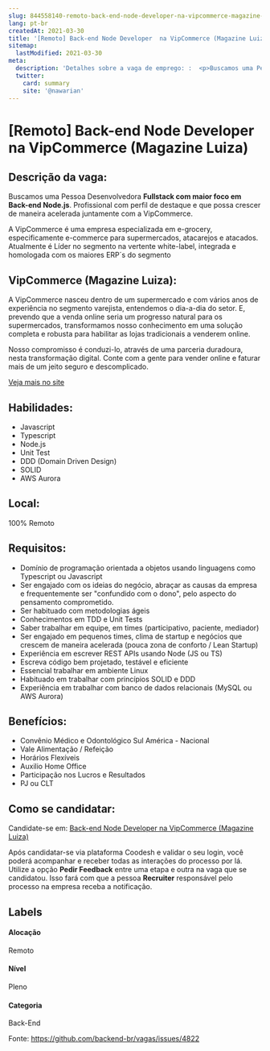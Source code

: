 ```yaml
---
slug: 844558140-remoto-back-end-node-developer-na-vipcommerce-magazine-luiza
lang: pt-br
createdAt: 2021-03-30
title: '[Remoto] Back-end Node Developer  na VipCommerce (Magazine Luiza) - Vaga de Emprego'
sitemap:
  lastModified: 2021-03-30
meta:
  description: 'Detalhes sobre a vaga de emprego: :  <p>Buscamos uma Pessoa Desenvolvedora <strong>Fullstack com maior foco em Back-end Node.js</strong>. Profissional com perfil de destaque e que possa crescer de maneira acelerada juntamente com a VipCommerce.&nbsp;&nbsp;</p> <p>A VipCommerce é uma empresa especializada em e-grocery, especificamente e-commerce para supermercados, atacarejos e atacados. Atualmente é Líder no segmento na vertente white-label, integrada e homologada com os maiores ERP´s do segmento</p>'
  twitter:
    card: summary
    site: '@nawarian'
---
```


# [Remoto] Back-end Node Developer  na VipCommerce (Magazine Luiza)

## Descrição da vaga: 
 <p>Buscamos uma Pessoa Desenvolvedora <strong>Fullstack com maior foco em Back-end Node.js</strong>. Profissional com perfil de destaque e que possa crescer de maneira acelerada juntamente com a VipCommerce.&nbsp;&nbsp;</p>
<p>A VipCommerce é uma empresa especializada em e-grocery, especificamente e-commerce para supermercados, atacarejos e atacados. Atualmente é Líder no segmento na vertente white-label, integrada e homologada com os maiores ERP´s do segmento</p>

## VipCommerce (Magazine Luiza): 
 <p>A VipCommerce nasceu dentro de um supermercado e com vários anos de experiência no segmento varejista, entendemos o dia-a-dia do setor. E, prevendo que a venda online seria um progresso natural para os supermercados, transformamos nosso conhecimento em uma solução completa e robusta para habilitar as lojas tradicionais a venderem online.</p>

<p>Nosso compromisso é conduzi-lo, através de uma parceria duradoura, nesta transformação digital. Conte com a gente para vender online e faturar mais de um jeito seguro e descomplicado.<br></p><a href='https://coodesh.com/empresas/vipcommerce'>Veja mais no site</a>

 ## Habilidades: 
 - Javascript 
- Typescript 
- Node.js 
- Unit Test 
- DDD (Domain Driven Design) 
- SOLID 
- AWS Aurora
## Local: 
 100% Remoto
## Requisitos: 
 - Domínio de programação orientada a objetos usando linguagens como Typescript ou Javascript 
- Ser engajado com os ideias do negócio, abraçar as causas da empresa e frequentemente ser "confundido com o dono", pelo aspecto do pensamento comprometido. 
- Ser habituado com metodologias ágeis 
- Conhecimentos em TDD e Unit Tests 
- Saber trabalhar em equipe, em times (participativo, paciente, mediador) 
- Ser engajado em pequenos times, clima de startup e negócios que crescem de maneira acelerada (pouca zona de conforto / Lean Startup) 
- Experiência em escrever REST APIs usando Node (JS ou TS) 
- Escreva código bem projetado, testável e eficiente 
- Essencial trabalhar em ambiente Linux 
- Habituado em trabalhar com princípios SOLID e DDD 
- Experiência em trabalhar com banco de dados relacionais (MySQL ou AWS Aurora)

## Benefícios: 
 - Convênio Médico e Odontológico Sul América - Nacional 
- Vale Alimentação / Refeição 
- Horários Flexíveis 
- Auxilio Home Office 
- Participação nos Lucros e Resultados 
- PJ ou CLT
## Como se candidatar:
Candidate-se em: [Back-end Node Developer  na VipCommerce (Magazine Luiza)](https://coodesh.com/vagas/backend-node-developer-133202?origin=github&modal=open)


Após candidatar-se via plataforma Coodesh e validar o seu login, você poderá acompanhar e receber todas as interações do processo por lá. Utilize a opção <b>Pedir Feedback</b> entre uma etapa e outra na vaga que se candidatou. Isso fará com que a pessoa <b>Recruiter</b> responsável pelo processo na empresa receba a notificação.
## Labels
#### Alocação
Remoto
#### Nível
Pleno
#### Categoria
Back-End

Fonte: https://github.com/backend-br/vagas/issues/4822